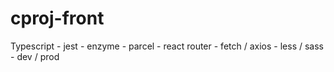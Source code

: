 # cproj-front
Typescript - jest - enzyme - parcel - react router - fetch / axios - less / sass - dev / prod
